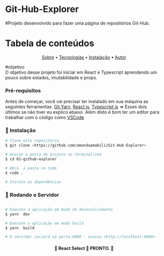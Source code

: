 # Git-Hub-Explorer
#Projeto desenvolvido para  fazer uma página de repositórios Git-Hub.

Tabela de conteúdos
=================
<p align="center">
 <a href="#objetivo">Sobre</a> •
 <a href="#tecnologias">Tecnologias</a> • 
	<a href="#autor">Instalação</a> • 
 <a href="#autor">Autor</a>
	
</p>

#objetivo <br/>
O objetivo desse projeto foi iniciar em React e Typescript aprendendo um pouco sobre estados, imutabilidade e props.


### Pré-requisitos

Antes de começar, você vai precisar ter instalado em sua máquina as seguintes ferramentas:
[Git](https://git-scm.com),[Yarn](https://classic.yarnpkg.com/lang/en/docs/install/#debian-stable), [React.js](https://reactjs.org/), [Typescript.js](https://www.typescriptlang.org/) => Esses dois últimos se não tiver eu explico abaixo. 
Além disto é bom ter um editor para trabalhar com o código como [VSCode](https://code.visualstudio.com/)

### 🎲 Instalação

```bash
# Clone este repositório
$ git clone <https://github.com/amandaamabili/Git-Hub-Explorer>

# Acesse a pasta do projeto no terminal/cmd
$ cd 01-github-explorer

# Abra  a pasta no code
$ code .

# Instale as dependências


```
### 🎲 Rodando o Servidor

```bash

# Execute a aplicação em modo de desenvolvimento
$ yarn  dev

# Execute a aplicação em modo build
$ yarn  build

# O servidor inciará na porta:8080 - acesse <http://localhost:8080>
```


<h4 align="center"> 
	🚧  React Select 🚀 PRONTO.  🚧
</h4>



